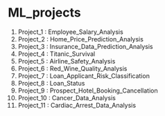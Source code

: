 # ML_projects


1. Project_1 : Employee_Salary_Analysis
2. Project_2 : Home_Price_Prediction_Analysis
3. Project_3 : Insurance_Data_Prediction_Analysis
4. Project_4 : Titanic_Survival
5. Project_5 : Airline_Safety_Analysis
6. Project_6 : Red_Wine_Quality_Analysis
7. Project_7 : Loan_Applicant_Risk_Classification
8. Project_8 : Loan_Status
9. Project_9 : Prospect_Hotel_Booking_Cancellation
10. Project_10 : Cancer_Data_Analysis
11. Project_11 :  Cardiac_Arrest_Data_Analysis
